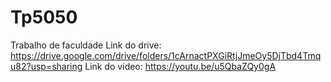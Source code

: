 # Tp5050
Trabalho de faculdade
Link do drive: https://drive.google.com/drive/folders/1cArnactPXGiRtjJmeOy5DjTbd4Tmqu82?usp=sharing
Link do video: https://youtu.be/u5QbaZQy0gA
